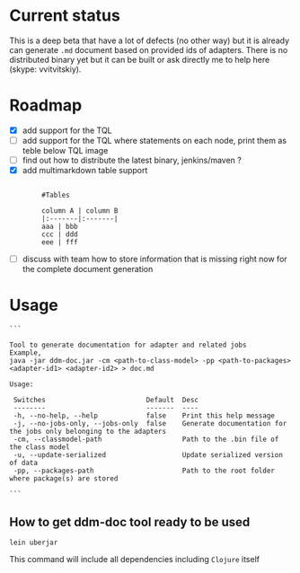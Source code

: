 # Current status

This is a deep beta that have a lot of defects (no other way) but it is already can generate `.md` document based
on provided ids of adapters. There is no distributed binary yet but it can be built or ask directly me to help here (skype: vvitvitskiy).

# Roadmap

- [x] add support for the TQL
- [ ] add support for the TQL where statements on each node, print them as teble below TQL image
- [ ] find out how to distribute the latest binary, jenkins/maven ?
- [x] add multimarkdown table support

```

        #Tables

        column A | column B
        |:-------|:-------|
        aaa | bbb
        ccc | ddd
        eee | fff

```

- [ ] discuss with team how to store information that is missing right now for the complete document generation

# Usage

    ```

    Tool to generate documentation for adapter and related jobs
    Example,
    java -jar ddm-doc.jar -cm <path-to-class-model> -pp <path-to-packages> <adapter-id1> <adapter-id2> > doc.md

    Usage:

     Switches                         Default  Desc
     --------                         -------  ----
     -h, --no-help, --help            false    Print this help message
     -j, --no-jobs-only, --jobs-only  false    Generate documentation for the jobs only belonging to the adapters
     -cm, --classmodel-path                    Path to the .bin file of the class model
     -u, --update-serialized                   Update serialized version of data
     -pp, --packages-path                      Path to the root folder where package(s) are stored

    ```

## How to get ddm-doc tool ready to be used

`lein uberjar`

This command will include all dependencies including `Clojure` itself
